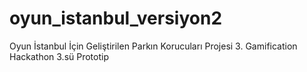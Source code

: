 # oyun_istanbul_versiyon2
 Oyun İstanbul İçin Geliştirilen Parkın Korucuları Projesi
 3. Gamification Hackathon 3.sü Prototip
